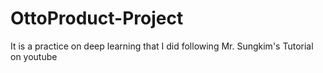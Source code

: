 # OttoProduct-Project
It is a practice on deep learning that I did following Mr. Sungkim's Tutorial on youtube
